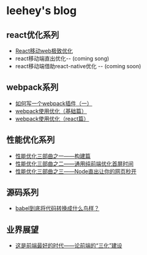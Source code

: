 # leehey's blog

## react优化系列
- [React移动web极致优化](https://github.com/lcxfs1991/blog/issues/8)
- react移动端直出优化-- (coming song)
- react移动端借助react-native优化 -- (coming soon)

## webpack系列
- [如何写一个webpack插件（一）](https://github.com/lcxfs1991/blog/issues/1)
- [webpack使用优化（基础篇）](https://github.com/lcxfs1991/blog/issues/2)
- [webpack使用优化（react篇）](https://github.com/lcxfs1991/blog/issues/7)
 
## 性能优化系列
- [性能优化三部曲之一——构建篇](https://github.com/lcxfs1991/blog/issues/4)
- [性能优化三部曲之二——通用纯前端优化首屏时间](https://github.com/lcxfs1991/blog/issues/5)
- [性能优化三部曲之三——Node直出让你的网页秒开](https://github.com/lcxfs1991/blog/issues/6)

## 源码系列
- [babel到底将代码转换成什么鸟样？](https://github.com/lcxfs1991/blog/issues/9)

## 业界展望
- [这是前端最好的时代——论前端的“三化”建设](https://github.com/lcxfs1991/blog/issues/3)
